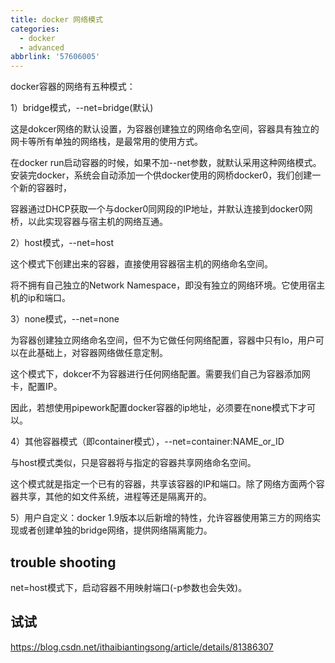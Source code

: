 ```yaml
---
title: docker 网络模式
categories:
  - docker
  - advanced
abbrlink: '57606005'
---
```





docker容器的网络有五种模式：

1）bridge模式，--net=bridge(默认)

这是dokcer网络的默认设置，为容器创建独立的网络命名空间，容器具有独立的网卡等所有单独的网络栈，是最常用的使用方式。

在docker run启动容器的时候，如果不加--net参数，就默认采用这种网络模式。安装完docker，系统会自动添加一个供docker使用的网桥docker0，我们创建一个新的容器时，

容器通过DHCP获取一个与docker0同网段的IP地址，并默认连接到docker0网桥，以此实现容器与宿主机的网络互通。



2）host模式，--net=host

这个模式下创建出来的容器，直接使用容器宿主机的网络命名空间。

将不拥有自己独立的Network Namespace，即没有独立的网络环境。它使用宿主机的ip和端口。



3）none模式，--net=none

为容器创建独立网络命名空间，但不为它做任何网络配置，容器中只有lo，用户可以在此基础上，对容器网络做任意定制。

这个模式下，dokcer不为容器进行任何网络配置。需要我们自己为容器添加网卡，配置IP。

因此，若想使用pipework配置docker容器的ip地址，必须要在none模式下才可以。



4）其他容器模式（即container模式），--net=container:NAME_or_ID

与host模式类似，只是容器将与指定的容器共享网络命名空间。

这个模式就是指定一个已有的容器，共享该容器的IP和端口。除了网络方面两个容器共享，其他的如文件系统，进程等还是隔离开的。



5）用户自定义：docker 1.9版本以后新增的特性，允许容器使用第三方的网络实现或者创建单独的bridge网络，提供网络隔离能力。



## trouble shooting

net=host模式下，启动容器不用映射端口(-p参数也会失效)。

## 试试

https://blog.csdn.net/ithaibiantingsong/article/details/81386307
